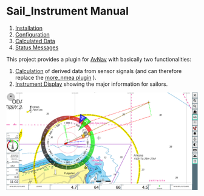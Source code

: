 # Sail_Instrument Manual

1. [Installation](1-Installation.md)
1. [Configuration](2-Configuration.md)
1. [Calculated Data](3-Calculated-Data.md)
1. [Status Messages](4-Plugin-Status.md)

This project provides a plugin for [AvNav](https://www.wellenvogel.net/software/avnav/docs/beschreibung.html?lang=en) with basically two functionalities:

1. [Calculation](1-Calculated-Data.md) of derived data from sensor signals (and can therefore replace the [more_nmea plugin](https://github.com/kdschmidt1/avnav-more-nmea-plugin) ).
2. [Instrument Display](4.-Configuration.md#sail_instrument_overlay) showing the major information for sailors.

![sail_instrument in AvNav](Images/nav-both.png)